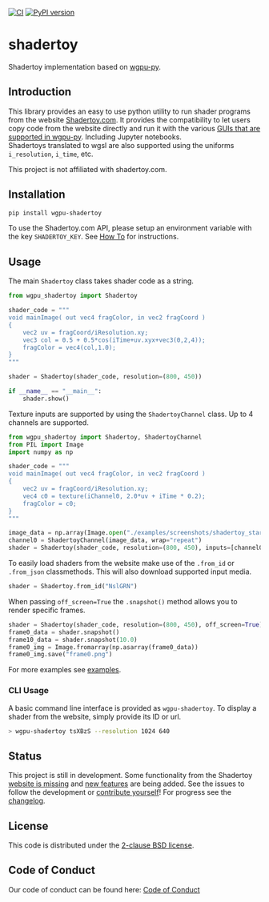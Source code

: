 [![CI](https://github.com/pygfx/shadertoy/workflows/CI/badge.svg)](https://github.com/pygfx/shadertoy/actions)
[![PyPI version](https://badge.fury.io/py/wgpu-shadertoy.svg)](https://badge.fury.io/py/wgpu-shadertoy)

# shadertoy

Shadertoy implementation based on [wgpu-py](https://github.com/pygfx/wgpu-py).

## Introduction

This library provides an easy to use python utility to run shader programs from the website [Shadertoy.com](https://www.shadertoy.com/). It provides the compatibility to let users copy code from the website directly and run it with the various [GUIs that are supported in wgpu-py](https://wgpu-py.readthedocs.io/en/stable/gui.html). Including Jupyter notebooks.     
Shadertoys translated to wgsl are also supported using the uniforms `i_resolution`, `i_time`, etc. 

This project is not affiliated with shadertoy.com.

## Installation
```bash
pip install wgpu-shadertoy
```
To use the Shadertoy.com API, please setup an environment variable with the key `SHADERTOY_KEY`. See [How To](https://www.shadertoy.com/howto#q2) for instructions.

## Usage

The main `Shadertoy` class takes shader code as a string.

```python
from wgpu_shadertoy import Shadertoy

shader_code = """
void mainImage( out vec4 fragColor, in vec2 fragCoord )
{
    vec2 uv = fragCoord/iResolution.xy;
    vec3 col = 0.5 + 0.5*cos(iTime+uv.xyx+vec3(0,2,4));
    fragColor = vec4(col,1.0);
}
"""

shader = Shadertoy(shader_code, resolution=(800, 450))

if __name__ == "__main__":
    shader.show()
```

Texture inputs are supported by using the `ShadertoyChannel` class. Up to 4 channels are supported.

```python
from wgpu_shadertoy import Shadertoy, ShadertoyChannel
from PIL import Image
import numpy as np

shader_code = """
void mainImage( out vec4 fragColor, in vec2 fragCoord )
{
    vec2 uv = fragCoord/iResolution.xy;
    vec4 c0 = texture(iChannel0, 2.0*uv + iTime * 0.2);
    fragColor = c0;
}
"""

image_data = np.array(Image.open("./examples/screenshots/shadertoy_star.png"))
channel0 = ShadertoyChannel(image_data, wrap="repeat")
shader = Shadertoy(shader_code, resolution=(800, 450), inputs=[channel0])
```

To easily load shaders from the website make use of the `.from_id` or `.from_json` classmethods. This will also download supported input media.
```python
shader = Shadertoy.from_id("NslGRN")
```

When passing `off_screen=True` the `.snapshot()` method allows you to render specific frames.
```python
shader = Shadertoy(shader_code, resolution=(800, 450), off_screen=True)
frame0_data = shader.snapshot()
frame10_data = shader.snapshot(10.0)
frame0_img = Image.fromarray(np.asarray(frame0_data))
frame0_img.save("frame0.png")
```
For more examples see [examples](./examples).

### CLI Usage
A basic command line interface is provided as `wgpu-shadertoy`.
To display a shader from the website, simply provide its ID or url.
```bash
> wgpu-shadertoy tsXBzS --resolution 1024 640
```

## Status

This project is still in development. Some functionality from the Shadertoy [website is missing](https://github.com/pygfx/shadertoy/issues/4) and [new features](https://github.com/pygfx/shadertoy/issues/8) are being added. See the issues to follow the development or [contribute yourself](./CONTRIBUTING.md)! For progress see the [changelog](./CHANGELOG.md).

## License

This code is distributed under the [2-clause BSD license](./LICENSE).


## Code of Conduct

Our code of conduct can be found here: [Code of Conduct](./CODE_OF_CONDUCT.md)
